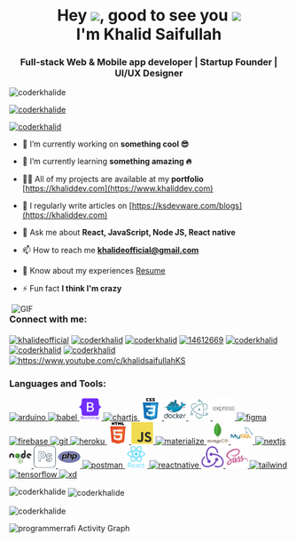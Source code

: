 <h1 align="center">Hey <img src="https://raw.githubusercontent.com/MartinHeinz/MartinHeinz/master/wave.gif" width="30px">, good to see you <img src="https://emojis.slackmojis.com/emojis/images/1531849430/4246/blob-sunglasses.gif?1531849430" width="30"/><br />I'm Khalid Saifullah</h1>
<h3 align="center">Full-stack Web & Mobile app developer | Startup Founder | UI/UX Designer</h3>

<p align="left"> <img src="https://komarev.com/ghpvc/?username=coderkhalide&label=Profile%20views&color=0e75b6&style=flat" alt="coderkhalide" /> </p>

<p align="left"> <a href="https://github.com/ryo-ma/github-profile-trophy"><img src="https://github-profile-trophy.vercel.app/?username=coderkhalide" alt="coderkhalide" /></a> </p>

<p align="left"> <a href="https://twitter.com/coderkhalid" target="blank"><img src="https://img.shields.io/twitter/follow/coderkhalid?logo=twitter&style=for-the-badge" alt="coderkhalid" /></a> </p>

- 🔭 I’m currently working on **something cool 😎**

- 🌱 I’m currently learning **something amazing 🔥**

- 👨‍💻 All of my projects are available at my **portfolio** [https://khaliddev.com](https://www.khaliddev.com)

- 📝 I regularly write articles on [https://ksdevware.com/blogs](https://khaliddev.com)

- 💬 Ask me about **React, JavaScript, Node JS, React native**

- 📫 How to reach me **khalideofficial@gmail.com**

- 📄 Know about my experiences [Resume](https://docs.google.com/document/d/1APRM9vrs3bSMCw41v4UHBuLj1xRmBdJ0NLxxpAoWlrY/edit?usp=sharing)

- ⚡ Fun fact **I think I'm crazy**

<img align="right" alt="GIF" src="https://media.giphy.com/media/836HiJc7pgzy8iNXCn/giphy.gif" width="500" height="auto" />

<h3 align="left">Connect with me:</h3>
<p align="left">
<a href="https://codepen.io/khalideofficial" target="_blank"><img align="center" src="https://cdn.jsdelivr.net/npm/simple-icons@3.0.1/icons/codepen.svg" alt="khalideofficial" height="30" width="40" /></a>
<a href="https://twitter.com/coderkhalid" target="_blank"><img align="center" src="https://cdn.jsdelivr.net/npm/simple-icons@v3/icons/twitter.svg" alt="coderkhalid" height="30" width="40" /></a>
<a href="https://linkedin.com/in/coderkhalid" target="_blank"><img align="center" src="https://cdn.jsdelivr.net/npm/simple-icons@3.0.1/icons/linkedin.svg" alt="coderkhalid" height="30" width="40" /></a>
<a href="https://stackoverflow.com/users/14612669" target="_blank"><img align="center" src="https://cdn.jsdelivr.net/npm/simple-icons@3.0.1/icons/stackoverflow.svg" alt="14612669" height="30" width="40" /></a>
<a href="https://fb.com/coderkhalid" target="_blank"><img align="center" src="https://cdn.jsdelivr.net/npm/simple-icons@3.0.1/icons/facebook.svg" alt="coderkhalid" height="30" width="40" /></a>
<a href="https://instagram.com/coderkhalid" target="_blank"><img align="center" src="https://cdn.jsdelivr.net/npm/simple-icons@3.0.1/icons/instagram.svg" alt="coderkhalid" height="30" width="40" /></a>
<a href="https://dribbble.com/coderkhalid" target="_blank"><img align="center" src="https://cdn.jsdelivr.net/npm/simple-icons@3.1.0/icons/dribbble.svg" alt="coderkhalid" height="30" width="40" /></a>
<a href="https://www.youtube.com/c/khalidsaifullahKS" target="_blank"><img align="center" src="https://cdn.jsdelivr.net/npm/simple-icons@3.1.0/icons/youtube.svg" alt="https://www.youtube.com/c/khalidsaifullahKS" height="30" width="40" /></a>
</p>

<h3 align="left">Languages and Tools:</h3>
<p align="left"> <a href="https://www.arduino.cc/" target="_blank"> <img src="https://cdn.worldvectorlogo.com/logos/arduino-1.svg" alt="arduino" width="40" height="40"/> </a> <a href="https://babeljs.io/" target="_blank"> <img src="https://www.vectorlogo.zone/logos/babeljs/babeljs-icon.svg" alt="babel" width="40" height="40"/> </a> <a href="https://getbootstrap.com" target="_blank"> <img src="https://raw.githubusercontent.com/devicons/devicon/master/icons/bootstrap/bootstrap-plain-wordmark.svg" alt="bootstrap" width="40" height="40"/> </a> <a href="https://www.chartjs.org" target="_blank"> <img src="https://www.chartjs.org/media/logo-title.svg" alt="chartjs" width="40" height="40"/> </a> <a href="https://www.w3schools.com/css/" target="_blank"> <img src="https://raw.githubusercontent.com/devicons/devicon/master/icons/css3/css3-original-wordmark.svg" alt="css3" width="40" height="40"/> </a> <a href="https://www.docker.com/" target="_blank"> <img src="https://raw.githubusercontent.com/devicons/devicon/master/icons/docker/docker-original-wordmark.svg" alt="docker" width="40" height="40"/> </a> <a href="https://www.electronjs.org" target="_blank"> <img src="https://raw.githubusercontent.com/devicons/devicon/master/icons/electron/electron-original.svg" alt="electron" width="40" height="40"/> </a> <a href="https://expressjs.com" target="_blank"> <img src="https://raw.githubusercontent.com/devicons/devicon/master/icons/express/express-original-wordmark.svg" alt="express" width="40" height="40"/> </a> <a href="https://www.figma.com/" target="_blank"> <img src="https://www.vectorlogo.zone/logos/figma/figma-icon.svg" alt="figma" width="40" height="40"/> </a> <a href="https://firebase.google.com/" target="_blank"> <img src="https://www.vectorlogo.zone/logos/firebase/firebase-icon.svg" alt="firebase" width="40" height="40"/> </a> <a href="https://git-scm.com/" target="_blank"> <img src="https://www.vectorlogo.zone/logos/git-scm/git-scm-icon.svg" alt="git" width="40" height="40"/> </a> <a href="https://heroku.com" target="_blank"> <img src="https://www.vectorlogo.zone/logos/heroku/heroku-icon.svg" alt="heroku" width="40" height="40"/> </a> <a href="https://www.w3.org/html/" target="_blank"> <img src="https://raw.githubusercontent.com/devicons/devicon/master/icons/html5/html5-original-wordmark.svg" alt="html5" width="40" height="40"/> </a> <a href="https://developer.mozilla.org/en-US/docs/Web/JavaScript" target="_blank"> <img src="https://raw.githubusercontent.com/devicons/devicon/master/icons/javascript/javascript-original.svg" alt="javascript" width="40" height="40"/> </a> <a href="https://materializecss.com/" target="_blank"> <img src="https://raw.githubusercontent.com/prplx/svg-logos/5585531d45d294869c4eaab4d7cf2e9c167710a9/svg/materialize.svg" alt="materialize" width="40" height="40"/> </a> <a href="https://www.mongodb.com/" target="_blank"> <img src="https://raw.githubusercontent.com/devicons/devicon/master/icons/mongodb/mongodb-original-wordmark.svg" alt="mongodb" width="40" height="40"/> </a> <a href="https://www.mysql.com/" target="_blank"> <img src="https://raw.githubusercontent.com/devicons/devicon/master/icons/mysql/mysql-original-wordmark.svg" alt="mysql" width="40" height="40"/> </a> <a href="https://nextjs.org/" target="_blank"> <img src="https://cdn.worldvectorlogo.com/logos/nextjs-3.svg" alt="nextjs" width="40" height="40"/> </a> <a href="https://nodejs.org" target="_blank"> <img src="https://raw.githubusercontent.com/devicons/devicon/master/icons/nodejs/nodejs-original-wordmark.svg" alt="nodejs" width="40" height="40"/> </a> <a href="https://www.photoshop.com/en" target="_blank"> <img src="https://raw.githubusercontent.com/devicons/devicon/master/icons/photoshop/photoshop-line.svg" alt="photoshop" width="40" height="40"/> </a> <a href="https://www.php.net" target="_blank"> <img src="https://raw.githubusercontent.com/devicons/devicon/master/icons/php/php-original.svg" alt="php" width="40" height="40"/> </a> <a href="https://postman.com" target="_blank"> <img src="https://www.vectorlogo.zone/logos/getpostman/getpostman-icon.svg" alt="postman" width="40" height="40"/> </a> <a href="https://reactjs.org/" target="_blank"> <img src="https://raw.githubusercontent.com/devicons/devicon/master/icons/react/react-original-wordmark.svg" alt="react" width="40" height="40"/> </a> <a href="https://reactnative.dev/" target="_blank"> <img src="https://reactnative.dev/img/header_logo.svg" alt="reactnative" width="40" height="40"/> </a> <a href="https://redux.js.org" target="_blank"> <img src="https://raw.githubusercontent.com/devicons/devicon/master/icons/redux/redux-original.svg" alt="redux" width="40" height="40"/> </a> <a href="https://sass-lang.com" target="_blank"> <img src="https://raw.githubusercontent.com/devicons/devicon/master/icons/sass/sass-original.svg" alt="sass" width="40" height="40"/> </a> <a href="https://tailwindcss.com/" target="_blank"> <img src="https://www.vectorlogo.zone/logos/tailwindcss/tailwindcss-icon.svg" alt="tailwind" width="40" height="40"/> </a> <a href="https://www.tensorflow.org" target="_blank"> <img src="https://www.vectorlogo.zone/logos/tensorflow/tensorflow-icon.svg" alt="tensorflow" width="40" height="40"/> </a> <a href="https://www.adobe.com/products/xd.html" target="_blank"> <img src="https://cdn.worldvectorlogo.com/logos/adobe-xd.svg" alt="xd" width="40" height="40"/> </a> </p>

<p><img align="left" src="https://github-readme-stats.vercel.app/api/top-langs?username=coderkhalide&show_icons=true&locale=en&layout=compact" alt="coderkhalide" /></p>

<p>&nbsp;<img align="center" src="https://github-readme-stats.vercel.app/api?username=coderkhalide&show_icons=true&locale=en" alt="coderkhalide" /></p>

<p><img align="center" src="https://github-readme-streak-stats.herokuapp.com/?user=coderkhalide&" alt="coderkhalide" /></p>

<img alt="programmerrafi Activity Graph" src="https://activity-graph.herokuapp.com/graph?username=coderkhalide&bg_color=0D1117&color=5BCDEC&line=5BCDEC&point=FFFFFF&hide_border=true" />
